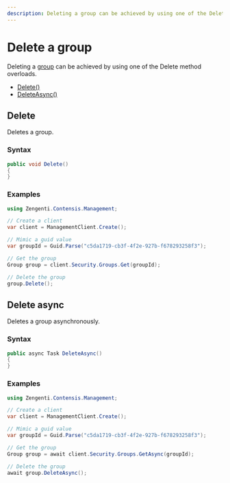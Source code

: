 ```yaml
---
description: Deleting a group can be achieved by using one of the Delete method overloads.
---
```

# Delete a group

Deleting a [group](/model/group.md) can be achieved by using one of the Delete method overloads.

* [Delete()](#delete)
* [DeleteAsync()](#delete-async)

## Delete

Deletes a group.

### Syntax

```cs
public void Delete()
{    
}
```

### Examples

```cs
using Zengenti.Contensis.Management;

// Create a client
var client = ManagementClient.Create();

// Mimic a guid value
var groupId = Guid.Parse("c5da1719-cb3f-4f2e-927b-f678293258f3");

// Get the group
Group group = client.Security.Groups.Get(groupId);

// Delete the group
group.Delete();
```

## Delete async

Deletes a group asynchronously.

### Syntax

```cs
public async Task DeleteAsync()
{    
}
```

### Examples

```cs
using Zengenti.Contensis.Management;

// Create a client
var client = ManagementClient.Create();

// Mimic a guid value
var groupId = Guid.Parse("c5da1719-cb3f-4f2e-927b-f678293258f3");

// Get the group
Group group = await client.Security.Groups.GetAsync(groupId);

// Delete the group
await group.DeleteAsync();
```